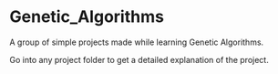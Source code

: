 # Genetic_Algorithms
A group of simple projects made while learning Genetic Algorithms.

Go into any project folder to get a detailed explanation of the project.
